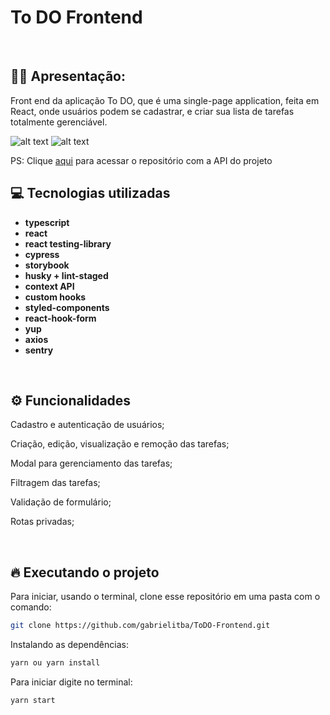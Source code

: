 # To DO Frontend

&nbsp;

## 🙋‍♂ Apresentação:

Front end da aplicação To DO, que é uma single-page application, feita em React, onde usuários podem se cadastrar, e criar sua lista de tarefas totalmente gerenciável.

![alt text](https://i.imgur.com/wInXT60.gif)
![alt text](https://i.imgur.com/eUIy4Lm.gif)

PS: Clique [aqui](https://github.com/gabrielitba/ToDO-API) para acessar o repositório com a API do projeto

## 💻 Tecnologias utilizadas

- **typescript**
- **react**
- **react testing-library**
- **cypress**
- **storybook**
- **husky + lint-staged**
- **context API**
- **custom hooks**
- **styled-components**
- **react-hook-form**
- **yup**
- **axios**
- **sentry**

&nbsp;

## ⚙️ Funcionalidades

Cadastro e autenticação de usuários;

Criação, edição, visualização e remoção das tarefas;

Modal para gerenciamento das tarefas;

Filtragem das tarefas;

Validação de formulário;

Rotas privadas;

&nbsp;

## 🔥️ Executando o projeto

Para iniciar, usando o terminal, clone esse repositório em uma pasta com o comando:

```bash
git clone https://github.com/gabrielitba/ToDO-Frontend.git
```

Instalando as dependências:

```bash
yarn ou yarn install
```

Para iniciar digite no terminal:

```bash
yarn start
```
